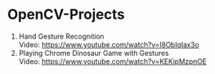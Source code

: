 # OpenCV-Projects
1. Hand Gesture Recognition <br/>
Video: https://www.youtube.com/watch?v=I8ObIqIax3o
2. Playing Chrome Dinosaur Game with Gestures <br/>
Video: https://www.youtube.com/watch?v=KEKipMzpnOE
